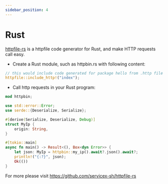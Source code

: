 ```yaml
---
sidebar_position: 4
---
```


# Rust

[httpfile-rs](https://github.com/servicex-sh/httpfile-rs) is a httpfile code generator for Rust, and make HTTP requests call easy.


* Create a Rust module, such as httpbin.rs with following content:

```rust
// this would include code generated for package hello from .http file
httpfile::include_http!("index");
```

* Call http requests in your Rust program:

```rust
mod httpbin;

use std::error::Error;
use serde::{Deserialize, Serialize};

#[derive(Serialize, Deserialize, Debug)]
struct MyIp {
    origin: String,
}

#[tokio::main]
async fn main() -> Result<(), Box<dyn Error>> {
    let json: MyIp = httpbin::my_ip().await?.json().await?;
    println!("{:?}", json);
    Ok(())
}
```

For more please visit https://github.com/servicex-sh/httpfile-rs
